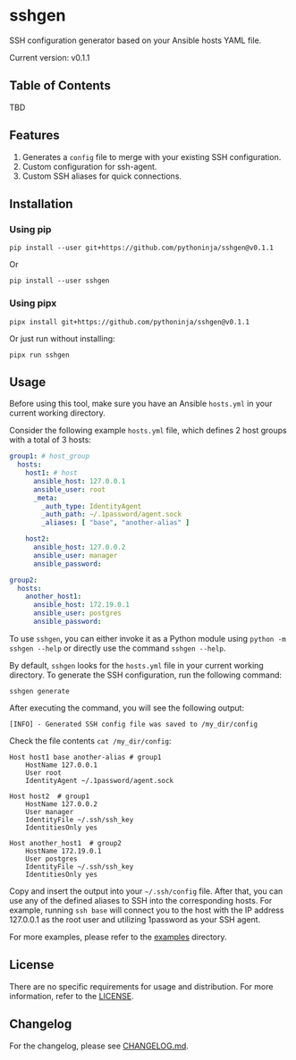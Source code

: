 # sshgen

SSH configuration generator based on your Ansible hosts YAML file.

Current version: v0.1.1

## Table of Contents

<!-- insert TOC here -->

TBD

## Features

1. Generates a `config` file to merge with your existing SSH configuration.
2. Custom configuration for ssh-agent.
3. Custom SSH aliases for quick connections.

## Installation

### Using pip

```shell
pip install --user git+https://github.com/pythoninja/sshgen@v0.1.1
```

Or

```shell
pip install --user sshgen
```

### Using pipx

```shell
pipx install git+https://github.com/pythoninja/sshgen@v0.1.1
```

Or just run without installing:

```shell
pipx run sshgen
```

## Usage

Before using this tool, make sure you have an Ansible `hosts.yml` in your current working directory.

Consider the following example `hosts.yml` file, which defines 2 host groups with a total of 3 hosts:

```yaml
group1: # host_group
  hosts:
    host1: # host
      ansible_host: 127.0.0.1
      ansible_user: root
      _meta:
        _auth_type: IdentityAgent
        _auth_path: ~/.1password/agent.sock
        _aliases: [ "base", "another-alias" ]

    host2:
      ansible_host: 127.0.0.2
      ansible_user: manager
      ansible_password:

group2:
  hosts:
    another_host1:
      ansible_host: 172.19.0.1
      ansible_user: postgres
      ansible_password:
```

To use `sshgen`, you can either invoke it as a Python module using `python -m sshgen --help` or directly use the
command `sshgen --help`.

By default, `sshgen` looks for the `hosts.yml` file in your current working directory. To generate the SSH
configuration, run the following command:

```shell
sshgen generate
```

After executing the command, you will see the following output:

```text
[INFO] - Generated SSH config file was saved to /my_dir/config
```

Check the file contents `cat /my_dir/config`:

```
Host host1 base another-alias # group1
    HostName 127.0.0.1
    User root
    IdentityAgent ~/.1password/agent.sock

Host host2  # group1
    HostName 127.0.0.2
    User manager
    IdentityFile ~/.ssh/ssh_key
    IdentitiesOnly yes

Host another_host1  # group2
    HostName 172.19.0.1
    User postgres
    IdentityFile ~/.ssh/ssh_key
    IdentitiesOnly yes
```

Copy and insert the output into your `~/.ssh/config` file. After that, you can use any of the defined aliases to SSH
into the corresponding hosts. For example, running `ssh base` will connect you to the host with the IP address 127.0.0.1
as the root user and utilizing 1password as your SSH agent.

For more examples, please refer to the [examples](https://github.com/pythoninja/sshgen/tree/master/examples) directory.

## License

There are no specific requirements for usage and distribution. For more information, refer to
the [LICENSE](https://github.com/pythoninja/sshgen/blob/master/LICENSE).

## Changelog

For the changelog, please see [CHANGELOG.md](https://github.com/pythoninja/sshgen/blob/master/CHANGELOG.md).
